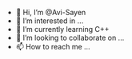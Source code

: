- 👋 Hi, I’m @Avi-Sayen
- 👀 I’m interested in ... 
- 🌱 I’m currently learning C++
- 💞️ I’m looking to collaborate on ...
- 📫 How to reach me ...

<!---
Avi-Sayen/Avi-Sayen is a ✨ special ✨ repository because its `README.md` (this file) appears on your GitHub profile.
You can click the Preview link to take a look at your changes.
--->
